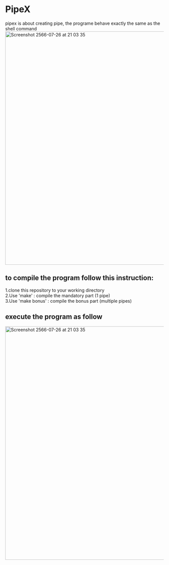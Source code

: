 # PipeX
pipex is about creating pipe, the programe behave exactly the same as the shell command
<img width="739" alt="Screenshot 2566-07-26 at 21 03 35" src="https://github.com/phuwanate/PipeX/assets/50509449/3107de4e-f58a-486a-a3ff-2a5f699bace1">

## to compile the program follow this instruction:  
1.clone this repository to your working directory  
2.Use 'make' : compile the mandatory part (1 pipe)  
3.Use 'make bonus' : compile the bonus part (multiple pipes) 

## execute the program as follow
<img width="739" alt="Screenshot 2566-07-26 at 21 03 35" src="https://github.com/phuwanate/PipeX/assets/50509449/1e5f31d0-6bad-4a70-a559-dc785721d491">
